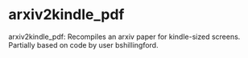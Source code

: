 # arxiv2kindle_pdf
arxiv2kindle_pdf: Recompiles an arxiv paper for kindle-sized screens. Partially based on code by user bshillingford.
